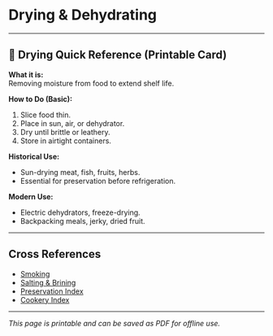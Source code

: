 # Drying & Dehydrating

---

## 📜 Drying Quick Reference (Printable Card)

**What it is:**  
Removing moisture from food to extend shelf life.  

**How to Do (Basic):**  
1. Slice food thin.  
2. Place in sun, air, or dehydrator.  
3. Dry until brittle or leathery.  
4. Store in airtight containers.  

**Historical Use:**  
- Sun-drying meat, fish, fruits, herbs.  
- Essential for preservation before refrigeration.  

**Modern Use:**  
- Electric dehydrators, freeze-drying.  
- Backpacking meals, jerky, dried fruit.  

---

## Cross References  

- [Smoking](smoking.md)  
- [Salting & Brining](salting-brining.md)  
- [Preservation Index](../../../preservation.md)  
- [Cookery Index](../../../cookery.md)  

---

*This page is printable and can be saved as PDF for offline use.*
